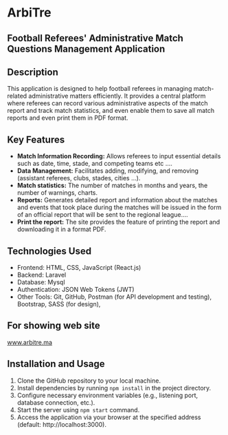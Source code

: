 # ArbiTre
## Football Referees' Administrative Match Questions Management Application
## Description
This application is designed to help football referees in managing match-related administrative matters efficiently. It provides a central platform where referees can record various administrative aspects of the match report and track match statistics, and even enable them to save all match reports and even print them in PDF format.
## Key Features
- **Match Information Recording:** Allows referees to input essential details such as date, time, stade, and competing teams etc ....
- **Data Management:** Facilitates adding, modifying, and removing (assistant referees, clubs, stades, cities ...).
- **Match statistics:** The number of matches in months and years, the number of warnings, charts.
- **Reports:** Generates detailed report and information about the matches and events that took place during the matches will be issued in the form of an official report that will be sent       to the regional league....
- **Print the report:** The site provides the feature of printing the report and downloading it in a format PDF.
## Technologies Used
- Frontend: HTML, CSS, JavaScript (React.js)
- Backend: Laravel
- Database: Mysql
- Authentication: JSON Web Tokens (JWT)
- Other Tools: Git, GitHub, Postman (for API development and testing), Bootstrap, SASS (for design),
## For showing web site
  www.arbitre.ma
## Installation and Usage
1. Clone the GitHub repository to your local machine.
2. Install dependencies by running `npm install` in the project directory.
3. Configure necessary environment variables (e.g., listening port, database connection, etc.).
4. Start the server using `npm start` command.
5. Access the application via your browser at the specified address (default: http://localhost:3000).
